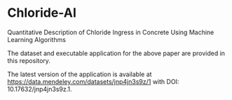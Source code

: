 # Chloride-AI
Quantitative Description of Chloride Ingress in Concrete Using Machine Learning Algorithms

The dataset and executable application for the above paper are provided in this repository.

The latest version of the application is available at https://data.mendeley.com/datasets/jnp4jn3s9z/1 with DOI: 10.17632/jnp4jn3s9z.1.
